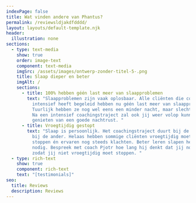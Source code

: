 ```yaml
---
indexPage: false
title: Wat vinden andere van Phantus?
permalink: /reviewsldjakdfdddd/
layout: layouts/default-template.njk
header:
  illustration: none
sections:
  - type: text-media
    show: true
    order: image-text
    component: text-media
    imgSrc: /assets/images/ontwerp-zonder-titel-5-.png
    title: Slaap dieper en beter
    imgAlt: /
    sections:
      - title: 100% hebben géén last meer van slaapproblemen
        text: "Slaapproblemen zijn vaak oplosbaar. Alle cliënten die coach Pjotr
          intensief heeft begeleid hebben nu géén last meer van slaapproblemen.
          Tuurlijk hebben ze nog wel eens een minder nacht, maar slechts zelden.
          Na een intensief coachingstraject zal ook jij weer volop kunnen
          genieten van een goede nachtrust. "
      - title: Vroegtijdig gestopt
        text: "Slaap is persoonlijk. Het coachingstraject duurt bij de één langer dan
          bij de ander. Helaas hebben sommige cliënten vroegtijdig moeten
          stoppen én ervaren nog steeds klachten. Beter leren slapen heeft tijd
          nodig. Bespreek met coach Pjotr hoe lang hij denkt dat jij nodig hebt,
          zodat jij niet vroegtijdig moet stoppen. "
  - type: rich-text
    show: true
    component: rich-text
    text: "[testimonials]"
seo:
  title: Reviews
  description: Reviews
---
```

